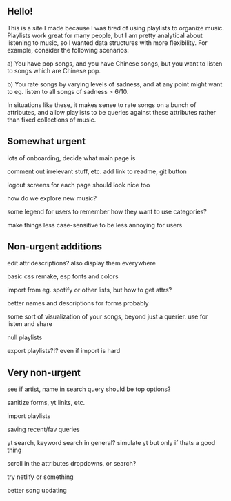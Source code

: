 ## Hello!

This is a site I made because I was tired of using playlists to organize music. Playlists work great for many people, but I am pretty analytical about listening to music, so I wanted data structures with more flexibility. For example, consider the following scenarios:

a) You have pop songs, and you have Chinese songs, but you want to listen to songs which are Chinese pop. 

b) You rate songs by varying levels of sadness, and at any point might want to eg. listen to all songs of sadness > 6/10. 

In situations like these, it makes sense to rate songs on a bunch of attributes, and allow playlists to be queries against these attributes rather than fixed collections of music. 

## Somewhat urgent

lots of onboarding, decide what main page is

comment out irrelevant stuff, etc. add link to readme, git button

logout screens for each page should look nice too

how do we explore new music? 

some legend for users to remember how they want to use categories?

make things less case-sensitive to be less annoying for users

## Non-urgent additions

edit attr descriptions? also display them everywhere

basic css remake, esp fonts and colors

import from eg. spotify or other lists, but how to get attrs?

better names and descriptions for forms probably

some sort of visualization of your songs, beyond just a querier. use for listen and share

null playlists

export playlists?!? even if import is hard

## Very non-urgent

see if artist, name in search query should be top options? 

sanitize forms, yt links, etc.

import playlists

saving recent/fav queries

yt search, keyword search in general? simulate yt but only if thats a good thing

scroll in the attributes dropdowns, or search? 

try netlify or something

better song updating